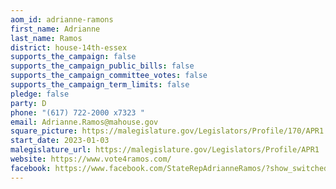 ```yaml
---
aom_id: adrianne-ramons
first_name: Adrianne
last_name: Ramos
district: house-14th-essex
supports_the_campaign: false
supports_the_campaign_public_bills: false
supports_the_campaign_committee_votes: false
supports_the_campaign_term_limits: false
pledge: false
party: D
phone: "(617) 722-2000 x7323 "
email: Adrianne.Ramos@mahouse.gov
square_picture: https://malegislature.gov/Legislators/Profile/170/APR1.jpg
start_date: 2023-01-03
malegislature_url: https://malegislature.gov/Legislators/Profile/APR1
website: https://www.vote4ramos.com/
facebook: https://www.facebook.com/StateRepAdrianneRamos/?show_switched_toast=0&show_invite_to_follow=0&show_switched_tooltip=0&show_podcast_settings=0&show_community_review_changes=0&show_community_rollback=0&show_follower_visibility_disclosure=0
---
```

